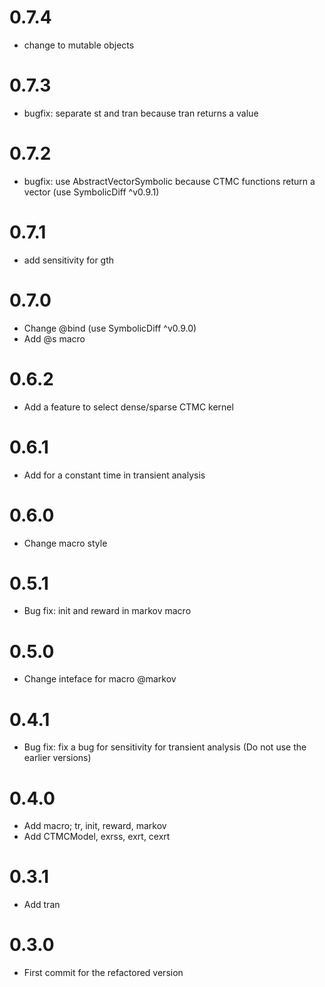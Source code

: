 # 0.7.4

- change to mutable objects

# 0.7.3

- bugfix: separate st and tran because tran returns a value

# 0.7.2

- bugfix: use AbstractVectorSymbolic because CTMC functions return a vector (use SymbolicDiff ^v0.9.1)

# 0.7.1

- add sensitivity for gth

# 0.7.0

- Change @bind (use SymbolicDiff ^v0.9.0)
- Add @s macro

# 0.6.2

- Add a feature to select dense/sparse CTMC kernel

# 0.6.1

- Add for a constant time in transient analysis

# 0.6.0

- Change macro style

# 0.5.1

- Bug fix: init and reward in markov macro

# 0.5.0

- Change inteface for macro @markov

# 0.4.1

- Bug fix: fix a bug for sensitivity for transient analysis (Do not use the earlier versions)

# 0.4.0

- Add macro; tr, init, reward, markov
- Add CTMCModel, exrss, exrt, cexrt

# 0.3.1

- Add tran

# 0.3.0

- First commit for the refactored version



